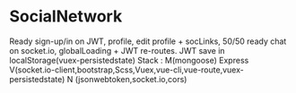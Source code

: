 # SocialNetwork 
  Ready sign-up/in on JWT, profile, edit profile + socLinks, 50/50 ready chat on socket.io, globalLoading + JWT re-routes.
  JWT save in localStorage(vuex-persistedstate)
  Stack :
      M(mongoose)
      Express
      V(socket.io-client,bootstrap,Scss,Vuex,vue-cli,vue-route,vuex-persistedstate)
      N (jsonwebtoken,socket.io,cors)
